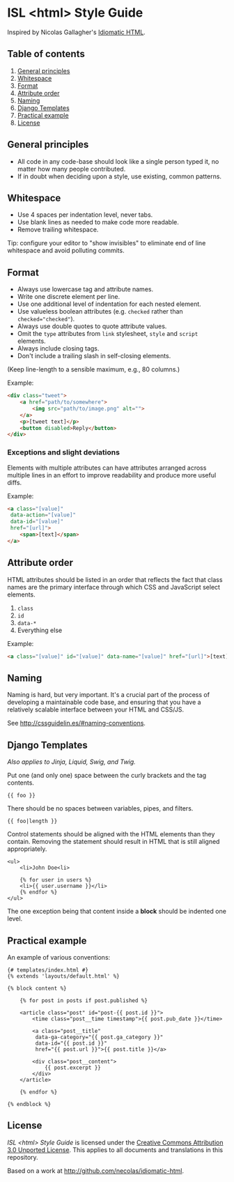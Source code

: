 # ISL \<html\> Style Guide

Inspired by Nicolas Gallagher's [Idiomatic HTML](https://github.com/necolas/idiomatic-html).


## Table of contents

1. [General principles](#general-principles)
1. [Whitespace](#whitespace)
1. [Format](#format)
1. [Attribute order](#attribute-order)
1. [Naming](#naming)
1. [Django Templates](#django-templates)
1. [Practical example](#practical-example)
1. [License](#license)


## General principles

* All code in any code-base should look like a single person typed it, no
  matter how many people contributed.
* If in doubt when deciding upon a style, use existing, common patterns.


## Whitespace

* Use 4 spaces per indentation level, never tabs.
* Use blank lines as needed to make code more readable.
* Remove trailing whitespace.

Tip: configure your editor to "show invisibles" to eliminate end of line
whitespace and avoid polluting commits.


## Format

* Always use lowercase tag and attribute names.
* Write one discrete element per line.
* Use one additional level of indentation for each nested element.
* Use valueless boolean attributes (e.g. `checked` rather than
  `checked="checked"`).
* Always use double quotes to quote attribute values.
* Omit the `type` attributes from `link` stylesheet, `style` and `script`
  elements.
* Always include closing tags.
* Don't include a trailing slash in self-closing elements.

(Keep line-length to a sensible maximum, e.g., 80 columns.)

Example:

```html
<div class="tweet">
    <a href="path/to/somewhere">
        <img src="path/to/image.png" alt="">
    </a>
    <p>[tweet text]</p>
    <button disabled>Reply</button>
</div>
```


### Exceptions and slight deviations

Elements with multiple attributes can have attributes arranged across multiple
lines in an effort to improve readability and produce more useful diffs.

Example:

```html
<a class="[value]"
 data-action="[value]"
 data-id="[value]"
 href="[url]">
    <span>[text]</span>
</a>
```


## Attribute order

HTML attributes should be listed in an order that reflects the fact that class
names are the primary interface through which CSS and JavaScript select
elements.

1. `class`
2. `id`
3. `data-*`
4. Everything else

Example:

```html
<a class="[value]" id="[value]" data-name="[value]" href="[url]">[text]</a>
```


## Naming

Naming is hard, but very important. It's a crucial part of the process of
developing a maintainable code base, and ensuring that you have a relatively
scalable interface between your HTML and CSS/JS.

See <http://cssguidelin.es/#naming-conventions>.


## Django Templates

_Also applies to Jinja, Liquid, Swig, and Twig._

Put one (and only one) space between the curly brackets and the tag contents.

```twig
{{ foo }}
```

There should be no spaces between variables, pipes, and filters.

```twig
{{ foo|length }}
```

Control statements should be aligned with the HTML elements than they contain.
Removing the statement should result in HTML that is still aligned appropriately.

```twig
<ul>
    <li>John Doe<li>

    {% for user in users %}
    <li>{{ user.username }}</li>
    {% endfor %}
</ul>
```

The one exception being that content inside a __block__ should be indented one level.


## Practical example

An example of various conventions:

```twig
{# templates/index.html #}
{% extends 'layouts/default.html' %}

{% block content %}

    {% for post in posts if post.published %}

    <article class="post" id="post-{{ post.id }}">
        <time class="post__time timestamp">{{ post.pub_date }}</time>

        <a class="post__title"
         data-ga-category="{{ post.ga_category }}"
         data-id="{{ post.id }}"
         href="{{ post.url }}">{{ post.title }}</a>

        <div class="post__content">
            {{ post.excerpt }}
        </div>
    </article>

    {% endfor %}

{% endblock %}
```


## License

_ISL \<html\> Style Guide_ is licensed under the [Creative Commons Attribution
3.0 Unported License](http://creativecommons.org/licenses/by/3.0/). This applies
to all documents and translations in this repository.

Based on a work at <http://github.com/necolas/idiomatic-html>.
